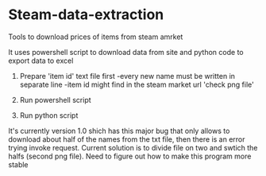 # Steam-data-extraction
Tools to download prices of items from steam amrket

It uses powershell script to download data from site and python code to export data to excel

1) Prepare 'item id' text file first
-every new name must be written in separate line
-item id might find in the steam market url 'check png file'

2) Run powershell script

3) Run python script

It's currently version 1.0 shich has this major bug that only allows to download about half of the names from the txt file, then there is an error trying invoke request.
Current solution is to divide file on two and swtich the halfs (second png file). 
Need to figure out how to make this program more stable
